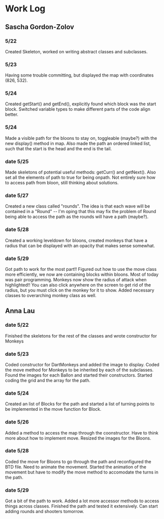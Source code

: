 # Work Log

## Sascha Gordon-Zolov

### 5/22

Created Skeleton, worked on writing abstract classes and subclasses. 

### 5/23

Having some trouble committing, but displayed the map with coordinates (826, 532).

### 5/24

Created getStart() and getEnd(), explicitly found which block was the start block. Switched variable types to make different parts of the code align better. 

### 5/24

Made a visible path for the bloons to stay on, toggleable (maybe?) with the new display() method in map. Also made the path an ordered linked list, such that the start is the head and the end is the tail. 

### date 5/25

Made skeletons of potential useful methods: getCurr() and getNext(). Also set all the elements of path to true for being onpath. Not entirely sure how to access path from bloon, still thinking about solutions. 

### date 5/27

Created a new class called "rounds". The idea is that each wave will be contained in a "Round" -- I'm oping that this may fix the problem of Round being able to access the path as the rounds will have a path (maybe?). 

### date 5/28

Created a working leveldown for bloons, created monkeys that have a radius that can be displayed with an opacity that makes sense somewhat. 

### date 5/29

Got path to work for the most part!! Figured out how to use the move class more efficiently, we now are containing blocks within bloons. Most of today was pair programming. 
Monkeys now show the radius of attack when highlighted!! You can also click anywhere on the screen to get rid of the radius, but you must click on the monkey for it to show. Added necessary classes to overarching monkey class as well. 
## Anna Lau

### date 5/22

Finished the skeletons for the rest of the classes and wrote constructor for Monkeys

### date 5/23

Coded constructor for DartMonkeys and added the image to display. Coded the move method for Monkeys to be inherited by each of the subclasses.
Found the images for each Ballon and started their constructors. Started coding the grid and the array for the path.

### date 5/24
Created an list of Blocks for the path and started a list of turning points to be implemented in the move function for Block.

### date 5/26
Added a method to access the map through the coonstructor. Have to think more about how to implement move. Resized the images for the Bloons.

### date 5/28
Coded the move for Bloons to go through the path and reconfigured the BTD file. Need to animate the movement.
Started the animation of the movement but have to modify the move method to accomodate the turns in the path.

### date 5/29
Got a bit of the path to work. Added a lot more accessor methods to access things across classes.
Finished the path and tested it extensively. Can start adding rounds and shooters tomorrow.

